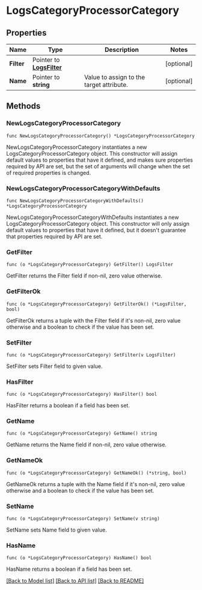 # LogsCategoryProcessorCategory

## Properties

| Name       | Type                                       | Description                              | Notes      |
| ---------- | ------------------------------------------ | ---------------------------------------- | ---------- |
| **Filter** | Pointer to [**LogsFilter**](LogsFilter.md) |                                          | [optional] |
| **Name**   | Pointer to **string**                      | Value to assign to the target attribute. | [optional] |

## Methods

### NewLogsCategoryProcessorCategory

`func NewLogsCategoryProcessorCategory() *LogsCategoryProcessorCategory`

NewLogsCategoryProcessorCategory instantiates a new LogsCategoryProcessorCategory object.
This constructor will assign default values to properties that have it defined,
and makes sure properties required by API are set, but the set of arguments
will change when the set of required properties is changed.

### NewLogsCategoryProcessorCategoryWithDefaults

`func NewLogsCategoryProcessorCategoryWithDefaults() *LogsCategoryProcessorCategory`

NewLogsCategoryProcessorCategoryWithDefaults instantiates a new LogsCategoryProcessorCategory object.
This constructor will only assign default values to properties that have it defined,
but it doesn't guarantee that properties required by API are set.

### GetFilter

`func (o *LogsCategoryProcessorCategory) GetFilter() LogsFilter`

GetFilter returns the Filter field if non-nil, zero value otherwise.

### GetFilterOk

`func (o *LogsCategoryProcessorCategory) GetFilterOk() (*LogsFilter, bool)`

GetFilterOk returns a tuple with the Filter field if it's non-nil, zero value otherwise
and a boolean to check if the value has been set.

### SetFilter

`func (o *LogsCategoryProcessorCategory) SetFilter(v LogsFilter)`

SetFilter sets Filter field to given value.

### HasFilter

`func (o *LogsCategoryProcessorCategory) HasFilter() bool`

HasFilter returns a boolean if a field has been set.

### GetName

`func (o *LogsCategoryProcessorCategory) GetName() string`

GetName returns the Name field if non-nil, zero value otherwise.

### GetNameOk

`func (o *LogsCategoryProcessorCategory) GetNameOk() (*string, bool)`

GetNameOk returns a tuple with the Name field if it's non-nil, zero value otherwise
and a boolean to check if the value has been set.

### SetName

`func (o *LogsCategoryProcessorCategory) SetName(v string)`

SetName sets Name field to given value.

### HasName

`func (o *LogsCategoryProcessorCategory) HasName() bool`

HasName returns a boolean if a field has been set.

[[Back to Model list]](../README.md#documentation-for-models) [[Back to API list]](../README.md#documentation-for-api-endpoints) [[Back to README]](../README.md)
